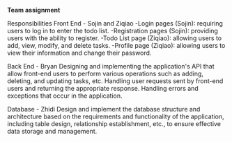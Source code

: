**Team assignment**

Responsibilities
Front End - Sojin and Ziqiao
-Login pages (Sojin): requiring users to log in to enter the todo list.
-Registration pages (Sojin): providing users with the ability to register.
-Todo List page (Ziqiao): allowing users to add, view, modify, and delete tasks.
-Profile page (Ziqiao): allowing users to view their information and change their password.

Back End - Bryan
Designing and implementing the application's API that allow front-end users to perform various operations such as adding, deleting, and updating tasks, etc.
Handling user requests sent by front-end users and returning the appropriate response.
Handling errors and exceptions that occur in the application.

Database - Zhidi
Design and implement the database structure and architecture based on the requirements and functionality of the application, including table design, relationship establishment, etc., to ensure effective data storage and management.
